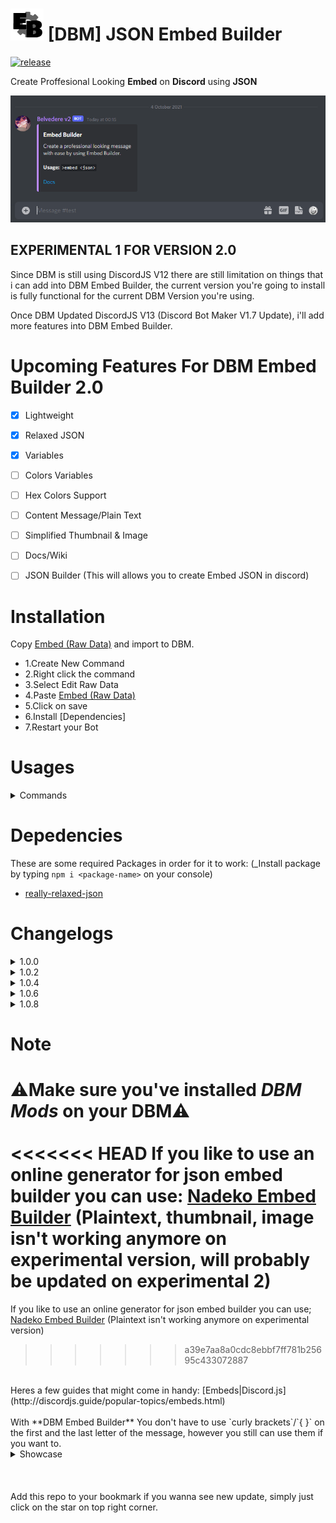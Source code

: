 # ![app icon](./Screenshot/EB.png) [DBM] JSON Embed Builder
[![release](https://img.shields.io/static/v1?label=Experimental-for-ver-2.0&message=1&color=yellow)](https://github.com/Gr3nDy/DBM-Embed-Builder/)

Create Proffesional Looking **Embed** on **Discord** using **JSON**

![gif](./Screenshot/Experimental-1_V2.gif)

## EXPERIMENTAL 1 FOR VERSION 2.0
Since DBM is still using DiscordJS V12 there are still limitation on things that i can add into
DBM Embed Builder, the current version you're going to install is fully functional for the current
DBM Version you're using.

Once DBM Updated DiscordJS V13 (Discord Bot Maker V1.7 Update), i'll add more features into
DBM Embed Builder.

# Upcoming Features For **DBM Embed Builder** 2.0
- [x] Lightweight
- [x] Relaxed JSON
- [x] Variables
- [ ] Colors Variables
- [ ] Hex Colors Support
- [ ] Content Message/Plain Text
- [ ] Simplified Thumbnail & Image
- [ ] Docs/Wiki
- [ ] JSON Builder (This will allows you to create Embed JSON in discord)

 
# Installation
Copy [Embed (Raw Data)](https://raw.githubusercontent.com/Gr3nDy/DBM-Embed-Builder/master/RawData/embed.json) and import to
DBM.
* 1.Create New Command
* 2.Right click the command
* 3.Select Edit Raw Data
* 4.Paste [Embed (Raw Data)](https://raw.githubusercontent.com/Gr3nDy/DBM-Embed-Builder/master/RawData/embed.json)
* 5.Click on save
* 6.Install [Dependencies]
* 7.Restart your Bot


# Usages
<details><summary>Commands</summary>

* `embed <json>` | Create embed from json

</details>

# Depedencies
These are some required Packages in order for it to work:
(_Install package by typing `npm i <package-name>` on your console)
* [really-relaxed-json](https://www.npmjs.com/package/really-relaxed-json)

# Changelogs

<details><summary>1.0.0</summary>

* Added `embed help`
* Bugs fixed
</details>

<details><summary>1.0.2</summary>

* Added `embed variables`
* Added `embed colors`
* Added `embed examples`
* Bugs fixed
</details>

<details><summary>1.0.4</summary>

* More relaxed JSON
* Thumbnail & Image both works with or without `{url:}`
* Added more colors & variables
* Added `plainText`
* Bugs fixed
</details>

<details><summary>1.0.6</summary>

+ [1.0.6 (OLDER VERSION)](https://raw.githubusercontent.com/Gr3nDy/DBM-Embed-Builder/master/RawData/embed-1-0-6(old%20version).json)
* Added Random Color `{RANDOM_COLOR}`
* Fixed Invalid `\` When creating new line
* Fixed Invalid `\` When inserting double quotes
</details>

<details><summary>1.0.8</summary>

+ [1.0.8 (LATEST VERSION)](https://raw.githubusercontent.com/Gr3nDy/DBM-Embed-Builder/master/RawData/embed.json)
* Added `ALIASES` (Now it's easier to post an embed)
* Ability to change `ALIASES` Prefix
* Bugs fixed
</details>

# Note
⚠️<b>Make sure you've installed <em>DBM Mods</em> on your DBM</b>⚠️ 
<br>
<br>
<<<<<<< HEAD
If you like to use an online generator for json embed builder you can use:
[Nadeko Embed Builder](https://eb.nadeko.bot) (Plaintext, thumbnail, image isn't working anymore on experimental version, will probably be updated on experimental 2)
=======
If you like to use an online generator for json embed builder you can use; [Nadeko Embed Builder](https://eb.nadeko.bot) (Plaintext isn't working anymore on experimental version)
>>>>>>> a39e7aa8a0cdc8ebbf7ff781b25695c433072887
<br>
Heres a few guides that might come in handy:
[Embeds|Discord.js](http://discordjs.guide/popular-topics/embeds.html)
<br>
<br>
With **DBM Embed Builder** You don't have to use `curly brackets`/`{ }` on the first and the last letter of the message, however
you still can use them if you want to.

<details><summary>Showcase</summary>

![curly](./Screenshot/curlybrackets.gif)
</details>
<br>
<br>
<br>
Add this repo to your bookmark if you wanna see new update, simply just click on the star
on top right corner.
